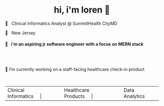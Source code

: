 <h1 align="center">hi, i'm loren 👋</h1>
<p>💼&nbsp&nbsp&nbspClinical Informatics Analyst @ SummitHealth CityMD</p>
<p>📍&nbsp&nbsp&nbspNew Jersey</p>

<h4>🌱&nbsp&nbsp&nbspi'm an aspiring jr software engineer with a focus on MERN stack</h4><br>

<br>
<p>🔭 I’m currently working on a staff-facing healthcare check-in product</p><br>
<table align="center" >
<tr>
<td>Clinical Informatics&nbsp&nbsp&nbsp&nbsp&nbsp|</td>
<td>Healthcare Products&nbsp&nbsp&nbsp&nbsp&nbsp|</td>
<td>Data Analytics</td>
</tr>
</table>
